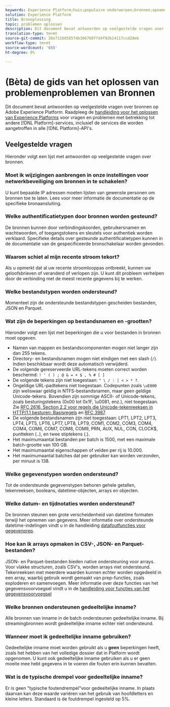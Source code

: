 ```yaml
---
keywords: Experience Platform;huis;populaire onderwerpen;bronnen;opname;het oplossen van problemen;bronnen het oplossen van problemen;bronnen faq;faq;bron schakelaars;bron schakelaar;bron schakelaars komt voor;bron schakelaars het oplossen van problemen; bron schakelaars;
solution: Experience Platform
title: Bronoplossing
topic: problemen oplossen
description: Dit document bevat antwoorden op veelgestelde vragen over bronnen op Adobe Experience Platform.
translation-type: tm+mt
source-git-commit: 26e7116858574b366760ffd4f92b14117ccd28eb
workflow-type: tm+mt
source-wordcount: '655'
ht-degree: 0%

---
```



# (Bèta) de gids van het oplossen van problemenproblemen van Bronnen

Dit document bevat antwoorden op veelgestelde vragen over bronnen op Adobe Experience Platform. Raadpleeg de [handleiding voor het oplossen van Experience Platforms](../landing/troubleshooting.md) voor vragen en problemen met betrekking tot andere [!DNL Platform]-services, inclusief de services die worden aangetroffen in alle [!DNL Platform]-API&#39;s.

## Veelgestelde vragen

Hieronder volgt een lijst met antwoorden op veelgestelde vragen over bronnen.

### Moet ik wijzigingen aanbrengen in onze instellingen voor netwerkbeveiliging om bronnen in te schakelen?

U kunt bepaalde IP adressen moeten lijsten van gewenste personen om bronnen toe te laten. Lees voor meer informatie de documentatie op de specifieke bronaansluiting.

### Welke authentificatietypen door bronnen worden gesteund?

De bronnen kunnen door verbindingskoorden, gebruikersnamen en wachtwoorden, of toegangstokens en sleutels voor authentiek worden verklaard. Specifieke details over gesteunde authentificatietypen kunnen in de documentatie van de gespecificeerde bronschakelaar worden gevonden.

### Waarom schiet al mijn recente stroom tekort?

Als u opmerkt dat al uw recente stroomlooppas ontbreekt, kunnen uw geloofsbrieven of veranderd of verlopen zijn. U kunt dit probleem verhelpen door de verbinding met de meest recente gegevens bij te werken.

### Welke bestandstypen worden ondersteund?

Momenteel zijn de ondersteunde bestandstypen gescheiden bestanden, JSON en Parquet.

### Wat zijn de beperkingen op bestandsnamen en -grootten?

Hieronder volgt een lijst met beperkingen die u voor bestanden in bronnen moet opgeven.

- Namen van mappen en bestandscomponenten mogen niet langer zijn dan 255 tekens.
- Directory- en bestandsnamen mogen niet eindigen met een slash (`/`). Indien beschikbaar wordt deze automatisch verwijderd.
- De volgende gereserveerde URL-tekens moeten correct worden beschermd: `! ' ( ) ; @ & = + $ , % # [ ]`
- De volgende tekens zijn niet toegestaan: `" \ / : | < > * ?`.
- Ongeldige URL-padtekens niet toegestaan. Codepunten zoals `\uE000` zijn weliswaar geldig in NTFS-bestandsnamen, maar geen geldige Unicode-tekens. Bovendien zijn sommige ASCII- of Unicode-tekens, zoals besturingstekens (0x00 tot 0x1F, \u0081, enz.), niet toegestaan. Zie [RFC 2616, Section 2.2 voor regels die Unicode-tekenreeksen in HTTP/1.1 besturen: Basisregels](https://www.ietf.org/rfc/rfc2616.txt) en [RFC 3987](https://www.ietf.org/rfc/rfc3987.txt).
- De volgende bestandsnamen zijn niet toegestaan: LPT1, LPT2, LPT3, LPT4, LPT5, LPT6, LPT7, LPT8, LPT9, COM1, COM2, COM3, COM4, COM4, COM6, COM7, COM8, COM9, PRN, AUX, NUL, CON, CLOCK$, puntteken (..), en twee stiptekens (.).
- Het maximumaantal bestanden per batch is 1500, met een maximale batch-grootte van 100 GB.
- Het maximumaantal eigenschappen of velden per rij is 10.000.
- Het maximumaantal batches dat per gebruiker kan worden verzonden, per minuut is 138.

### Welke gegevenstypen worden ondersteund?

Tot de ondersteunde gegevenstypen behoren gehele getallen, tekenreeksen, booleans, datetime-objecten, arrays en objecten.

### Welke datum- en tijdnotaties worden ondersteund?

De bronnen steunen een grote verscheidenheid van datetime formaten terwijl het opnemen van gegevens. Meer informatie over ondersteunde datetime-indelingen vindt u in de handleiding [datafoutfuncties voor gegevenprep](../data-prep/dates.md).

### Hoe kan ik arrays opmaken in CSV-, JSON- en Parquet-bestanden?

JSON- en Parquet-bestanden bieden native ondersteuning voor arrays. Voor vlakke structuren, zoals CSV&#39;s, worden arrays niet ondersteund. Tekenreeksen met meerdere waarden kunnen echter worden opgedeeld in een array, waarbij gebruik wordt gemaakt van prep-functies, zoals exploderen en samenvoegen. Meer informatie over deze functies van het gegevensvoorvoegsel vindt u in de [handleiding voor functies van het gegevensvoorvoegsel](../data-prep/functions.md#string)

### Welke bronnen ondersteunen gedeeltelijke inname?

Alle bronnen van inname in de batch ondersteunen gedeeltelijke inname. Bij streamingbronnen wordt gedeeltelijke inname echter niet ondersteund.

### Wanneer moet ik gedeeltelijke inname gebruiken?

Gedeeltelijke inname moet worden gebruikt als u **geen** beperkingen heeft, zoals het hebben van het volledige dossier dat in Platform wordt opgenomen. U kunt ook gedeeltelijke inname gebruiken als u er geen moeite mee hebt gegevens in te voeren die fouten erin kunnen bevatten.

### Wat is de typische drempel voor gedeeltelijke inname?

Er is geen &quot;typische foutendrempel&quot;voor gedeeltelijke inname. In plaats daarvan kan deze waarde variëren van het gebruik van hoofdletters en kleine letters. Standaard is de foutdrempel ingesteld op 5%.